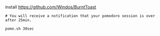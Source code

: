 install https://github.com/Windos/BurntToast

```
# You will receive a notification that your pomodoro session is over after 25min.

pomo.sh 30sec
```


